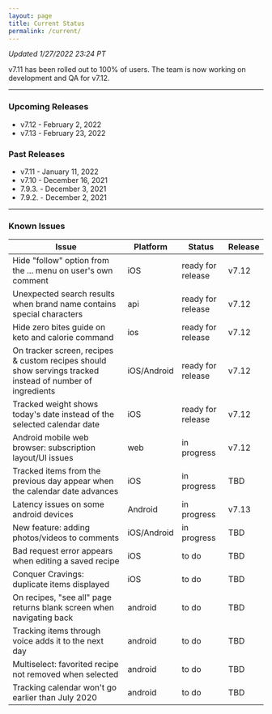 ```yaml
---
layout: page
title: Current Status
permalink: /current/
---
```


_Updated 1/27/2022 23:24 PT_

v7.11 has been rolled out to 100% of users. The team is now working on development and QA for v7.12. 

***

### Upcoming Releases
- v7.12   - February 2, 2022
- v7.13   - February 23, 2022
 
### Past Releases
- v7.11   - January 11, 2022
- v7.10   - December 16, 2021
- 7.9.3.  - December 3, 2021
- 7.9.2.  - December 2, 2021

***

### Known Issues

|Issue                          |Platform   | Status    | Release           |
| ---                           | ---       | ---       | ---               |
|Hide "follow" option from the ... menu on user's own comment|iOS|ready for release| v7.12|
|Unexpected search results when brand name contains special characters|api|ready for release| v7.12|
|Hide zero bites guide on keto and calorie command|ios|ready for release| v7.12|
|On tracker screen, recipes & custom recipes should show servings tracked instead of number of ingredients|iOS/Android|ready for release| v7.12|
|Tracked weight shows today's date instead of the selected calendar date|iOS|ready for release| v7.12|
|Android mobile web browser: subscription layout/UI issues|web|in progress| v7.12|
|Tracked items from the previous day appear when the calendar date advances |iOS|in progress| TBD|
|Latency issues on some android devices|Android|in progress| v7.13|
|New feature: adding photos/videos to comments|iOS/Android|in progress| TBD|
|Bad request error appears when editing a saved recipe|iOS|to do| TBD|
|Conquer Cravings: duplicate items displayed|iOS|to do| TBD|
|On recipes, "see all" page returns blank screen when navigating back |android|to do| TBD|
|Tracking items through voice adds it to the next day |android|to do| TBD|
|Multiselect: favorited recipe not removed when selected |android|to do| TBD|
|Tracking calendar won't go earlier than July 2020 |android|to do| TBD|
